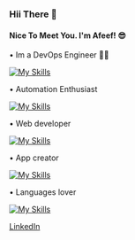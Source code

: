 ### Hii There 👋
#### Nice To Meet You. I'm Afeef! 😎

• Im a DevOps Engineer 👨‍💻

[![My Skills](https://skillicons.dev/icons?i=aws,docker,kubernetes)](https://skillicons.dev)

• Automation Enthusiast

[![My Skills](https://skillicons.dev/icons?i=linux,bash,git,ansible,jenkins)](https://skillicons.dev)

• Web developer

[![My Skills](https://skillicons.dev/icons?i=js,html,css,nodejs,react)](https://skillicons.dev)

• App creator

[![My Skills](https://skillicons.dev/icons?i=flutter)](https://skillicons.dev)

• Languages lover

[![My Skills](https://skillicons.dev/icons?i=python,js,java)](https://skillicons.dev)
   
[LinkedIn](https://www.linkedin.com/in/afeefaz/)

